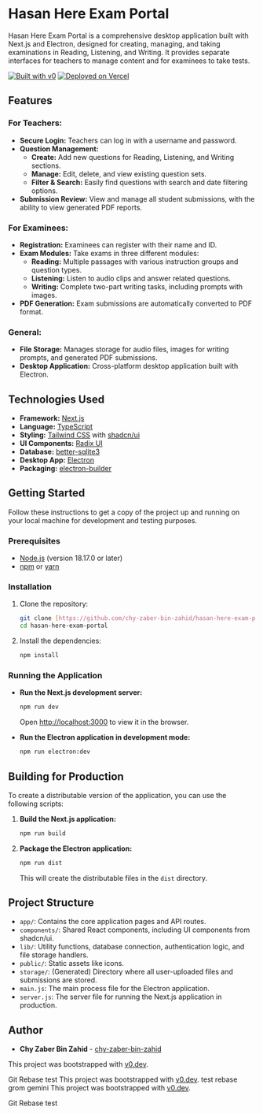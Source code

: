 # Hasan Here Exam Portal

Hasan Here Exam Portal is a comprehensive desktop application built with Next.js and Electron, designed for creating, managing, and taking examinations in Reading, Listening, and Writing. It provides separate interfaces for teachers to manage content and for examinees to take tests.

[![Built with v0](https://img.shields.io/badge/Built%20with-v0.dev-black?style=for-the-badge)](https://v0.dev/chat/projects/TZWxC8Qy5AX)
[![Deployed on Vercel](https://img.shields.io/badge/Deployed%20on-Vercel-black?style=for-the-badge&logo=vercel)](https://vercel.com/chowdhury-zaber-bin-zahids-projects/v0-next-js-login-website)

## Features

### For Teachers:
- **Secure Login:** Teachers can log in with a username and password.
- **Question Management:**
    - **Create:** Add new questions for Reading, Listening, and Writing sections.
    - **Manage:** Edit, delete, and view existing question sets.
    - **Filter & Search:** Easily find questions with search and date filtering options.
- **Submission Review:** View and manage all student submissions, with the ability to view generated PDF reports.

### For Examinees:
- **Registration:** Examinees can register with their name and ID.
- **Exam Modules:** Take exams in three different modules:
    - **Reading:** Multiple passages with various instruction groups and question types.
    - **Listening:** Listen to audio clips and answer related questions.
    - **Writing:** Complete two-part writing tasks, including prompts with images.
- **PDF Generation:** Exam submissions are automatically converted to PDF format.

### General:
- **File Storage:** Manages storage for audio files, images for writing prompts, and generated PDF submissions.
- **Desktop Application:** Cross-platform desktop application built with Electron.

## Technologies Used

- **Framework:** [Next.js](https://nextjs.org/)
- **Language:** [TypeScript](https://www.typescriptlang.org/)
- **Styling:** [Tailwind CSS](https://tailwindcss.com/) with [shadcn/ui](https://ui.shadcn.com/)
- **UI Components:** [Radix UI](https://www.radix-ui.com/)
- **Database:** [better-sqlite3](https://github.com/WiseLibs/better-sqlite3)
- **Desktop App:** [Electron](https://www.electronjs.org/)
- **Packaging:** [electron-builder](https://www.electron.build/)

## Getting Started

Follow these instructions to get a copy of the project up and running on your local machine for development and testing purposes.

### Prerequisites

- [Node.js](https://nodejs.org/) (version 18.17.0 or later)
- [npm](https://www.npmjs.com/) or [yarn](https://yarnpkg.com/)

### Installation

1.  Clone the repository:
    ```bash
    git clone [https://github.com/chy-zaber-bin-zahid/hasan-here-exam-portal.git](https://github.com/chy-zaber-bin-zahid/hasan-here-exam-portal.git)
    cd hasan-here-exam-portal
    ```
2.  Install the dependencies:
    ```bash
    npm install
    ```

### Running the Application

-   **Run the Next.js development server:**
    ```bash
    npm run dev
    ```
    Open [http://localhost:3000](http://localhost:3000) to view it in the browser.

-   **Run the Electron application in development mode:**
    ```bash
    npm run electron:dev
    ```

## Building for Production

To create a distributable version of the application, you can use the following scripts:

1.  **Build the Next.js application:**
    ```bash
    npm run build
    ```
2.  **Package the Electron application:**
    ```bash
    npm run dist
    ```
    This will create the distributable files in the `dist` directory.

## Project Structure

-   `app/`: Contains the core application pages and API routes.
-   `components/`: Shared React components, including UI components from shadcn/ui.
-   `lib/`: Utility functions, database connection, authentication logic, and file storage handlers.
-   `public/`: Static assets like icons.
-   `storage/`: (Generated) Directory where all user-uploaded files and submissions are stored.
-   `main.js`: The main process file for the Electron application.
-   `server.js`: The server file for running the Next.js application in production.

## Author

-   **Chy Zaber Bin Zahid** - [chy-zaber-bin-zahid](https://github.com/chy-zaber-bin-zahid)

This project was bootstrapped with [v0.dev](https://v0.dev).


Git Rebase test
This project was bootstrapped with [v0.dev](https://v0.dev). test rebase grom gemini
This project was bootstrapped with [v0.dev](https://v0.dev).


Git Rebase test
